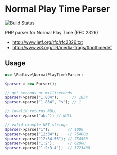 # Normal Play Time Parser

[![Build Status](https://travis-ci.org/podlove/normalplaytime.png?branch=master)](https://travis-ci.org/podlove/normalplaytime)

PHP parser for Normal Play Time (RFC 2326)

- http://www.ietf.org/rfc/rfc2326.txt
- http://www.w3.org/TR/media-frags/#npttimedef

## Usage

```php
use \Podlove\NormalPlayTime\Parser;

$parser = new Parser();

// get seconds or milliseconds
$parser->parse("1.834");      // 1834
$parser->parse("1.834", "s"); // 1

// invalid returns NULL
$parser->parse("abc"); // NULL

// valid example NPT strings
$parser->parse("1");        // 1000
$parser->parse("12:34");    // 754000
$parser->parse("12:34.56"); // 754560
$parser->parse("1:2");      // 62000
$parser->parse("1:2:3.4");  // 3723400
```